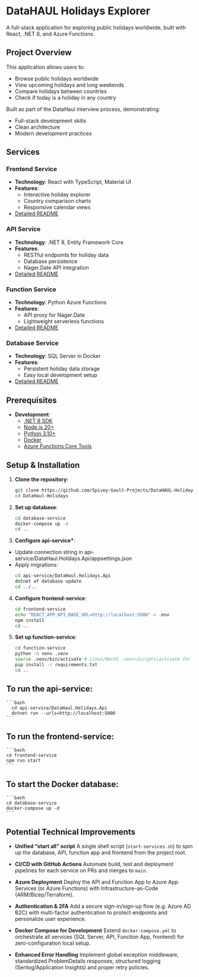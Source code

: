 # DataHAUL Holidays Explorer

A full-stack application for exploring public holidays worldwide, built with React, .NET 8, and Azure Functions.

## Project Overview

This application allows users to:

- Browse public holidays worldwide
- View upcoming holidays and long weekends
- Compare holidays between countries
- Check if today is a holiday in any country

Built as part of the DataHaul interview process, demonstrating:

- Full-stack development skills
- Clean architecture
- Modern development practices

## Services

### Frontend Service

- **Technology**: React with TypeScript, Material UI
- **Features**:
  - Interactive holiday explorer
  - Country comparison charts
  - Responsive calendar views
- [Detailed README](./frontend-service/README.md)

### API Service

- **Technology**: .NET 8, Entity Framework Core
- **Features**:
  - RESTful endpoints for holiday data
  - Database persistence
  - Nager.Date API integration
- [Detailed README](./api-service/README.md)

### Function Service

- **Technology**: Python Azure Functions
- **Features**:
  - API proxy for Nager.Date
  - Lightweight serverless functions
- [Detailed README](./function-service/README.md)

### Database Service

- **Technology**: SQL Server in Docker
- **Features**:
  - Persistent holiday data storage
  - Easy local development setup
- [Detailed README](./database-service/README.md)

## Prerequisites

- **Development**:
  - [.NET 8 SDK](https://dotnet.microsoft.com/download)
  - [Node.js 20+](https://nodejs.org/)
  - [Python 3.10+](https://www.python.org/downloads/)
  - [Docker](https://www.docker.com/products/docker-desktop)
  - [Azure Functions Core Tools](https://learn.microsoft.com/en-us/azure/azure-functions/functions-run-local?tabs=linux%2Cisolated-process%2Cnode-v4%2Cpython-v2%2Chttp-trigger%2Ccontainer-apps&pivots=programming-language-python)

## Setup & Installation

1. **Clone the repository**:

   ```bash
   git clone https://github.com/Spivey-Gault-Projects/DataHAUL-Holidays.git
   cd DataHaul-Holidays
   ```

2. **Set up database**:

   ```bash
   cd database-service
   docker-compose up -d
   cd ..
   ```

3. **Configure api-service\***:

- Update connection string in api-service/DataHaul.Holidays.Api/appsettings.json
- Apply migrations:
  ```bash
  cd api-service/DataHaul.Holidays.Api
  dotnet ef database update
  cd ../..
  ```

4. **Configure frontend-service**:

   ```bash
   cd frontend-service
   echo "REACT_APP_API_BASE_URL=http://localhost:5000" > .env
   npm install
   cd ..
   ```

5. **Set up function-service**:
   ```bash
   cd function-service
   python -m venv .venv
   source .venv/bin/activate # Linux/MacOS .venv\Scripts\activate for Windows
   pip install -r requirements.txt
   cd ..
   ```

## To run the api-service:

    ```bash
      cd api-service/DataHaul.Holidays.Api
      dotnet run --urls=http://localhost:5000
    ```

## To run the frontend-service:

    ```bash
    cd frontend-service
    npm run start
    ```

## To start the Docker database:

    ```bash
    cd database-service
    docker-compose up -d
    ```

## Potential Technical Improvements

- **Unified “start all” script**
  A single shell script (`start-services.sh`) to spin up the database, API, function app and frontend from the project root.

- **CI/CD with GitHub Actions**
  Automate build, test and deployment pipelines for each service on PRs and merges to `main`.

- **Azure Deployment**
  Deploy the API and Function App to Azure App Services (or Azure Functions) with Infrastructure-as-Code (ARM/Bicep/Terraform).

- **Authentication & 2FA**
  Add a secure sign-in/sign-up flow (e.g. Azure AD B2C) with multi-factor authentication to protect endpoints and personalize user experience.

- **Docker Compose for Development**
  Extend `docker-compose.yml` to orchestrate all services (SQL Server, API, Function App, frontend) for zero-configuration local setup.

- **Enhanced Error Handling**
  Implement global exception middleware, standardized ProblemDetails responses, structured logging (Serilog/Application Insights) and proper retry policies.
